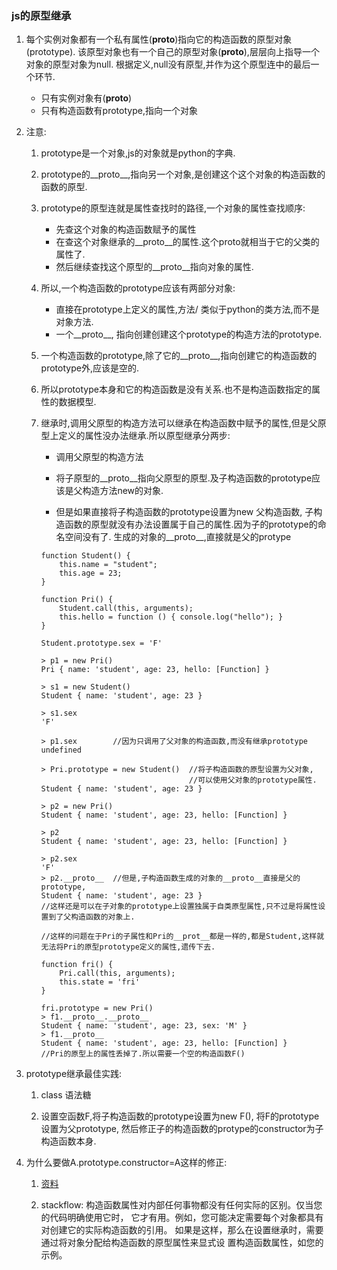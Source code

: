### js的原型继承

1. 每个实例对象都有一个私有属性(__proto__)指向它的构造函数的原型对象(prototype).
该原型对象也有一个自己的原型对象(__proto__),层层向上指导一个对象的原型对象为null.
根据定义,null没有原型,并作为这个原型连中的最后一个环节.

	- 只有实例对象有(__proto__)
	- 只有构造函数有prototype,指向一个对象

2. 注意:
	1. prototype是一个对象,js的对象就是python的字典.
	2. prototype的__proto__,指向另一个对象,是创建这个这个对象的构造函数的函数的原型.
	3. prototype的原型连就是属性查找时的路径,一个对象的属性查找顺序:
		- 先查这个对象的构造函数赋予的属性
		- 在查这个对象继承的__proto__的属性.这个proto就相当于它的父类的属性了.
		- 然后继续查找这个原型的__proto__指向对象的属性.

	4. 所以,一个构造函数的prototype应该有两部分对象:
		- 直接在prototype上定义的属性,方法/ 类似于python的类方法,而不是对象方法.
		- 一个__proto__, 指向创建创建这个prototype的构造方法的prototype.

	5. 一个构造函数的prototype,除了它的__proto__,指向创建它的构造函数的prototype外,应该是空的.

	6. 所以prototype本身和它的构造函数是没有关系.也不是构造函数指定的属性的数据模型.
	
	7. 继承时,调用父原型的构造方法可以继承在构造函数中赋予的属性,但是父原型上定义的属性没办法继承.所以原型继承分两步:
		- 调用父原型的构造方法
		- 将子原型的__proto__指向父原型的原型.及子构造函数的prototype应该是父构造方法new的对象.

		- 但是如果直接将子构造函数的prototype设置为new 父构造函数, 子构造函数的原型就没有办法设置属于自己的属性.因为子的prototype的命名空间没有了.
		生成的对象的__proto__,直接就是父的protype
		```
		function Student() {
			this.name = "student";
			this.age = 23;
		}

		function Pri() {
			Student.call(this, arguments);
			this.hello = function () { console.log("hello"); }
		}

		Student.prototype.sex = 'F'

		> p1 = new Pri()
		Pri { name: 'student', age: 23, hello: [Function] }

		> s1 = new Student()
		Student { name: 'student', age: 23 }

		> s1.sex
		'F'

		> p1.sex        //因为只调用了父对象的构造函数,而没有继承prototype
		undefined

		> Pri.prototype = new Student()  //将子构造函数的原型设置为父对象,
										 //可以使用父对象的prototype属性.
		Student { name: 'student', age: 23 }

		> p2 = new Pri()
		Student { name: 'student', age: 23, hello: [Function] }

		> p2
		Student { name: 'student', age: 23, hello: [Function] }

		> p2.sex
		'F'
		> p2.__proto__  //但是,子构造函数生成的对象的__proto__直接是父的prototype,
		Student { name: 'student', age: 23 }
		//这样还是可以在子对象的prototype上设置独属于自类原型属性,只不过是将属性设置到了父构造函数的对象上.

		//这样的问题在于Pri的子属性和Pri的__prot__都是一样的,都是Student,这样就无法将Pri的原型prototype定义的属性,遗传下去.

		function fri() {
			Pri.call(this, arguments);
			this.state = 'fri'
		}

		fri.prototype = new Pri()
		> f1.__proto__.__proto__
		Student { name: 'student', age: 23, sex: 'M' }
		> f1.__proto__
		Student { name: 'student', age: 23, hello: [Function] }
		//Pri的原型上的属性丢掉了.所以需要一个空的构造函数F()
		```

3. prototype继承最佳实践:
	1. class 语法糖

	2. 设置空函数F,将子构造函数的prototype设置为new F(), 将F的prototype设置为父prototype,
	然后修正子的构造函数的protype的constructor为子构造函数本身.

4. 为什么要做A.prototype.constructor=A这样的修正:
	1. [资料](https://www.cnblogs.com/SheilaSun/p/4397918.html)

	2. stackflow:
		构造函数属性对内部任何事物都没有任何实际的区别。仅当您的代码明确使用它时，
	它才有用。例如，您可能决定需要每个对象都具有对创建它的实际构造函数的引用。
	如果是这样，那么在设置继承时，需要通过将对象分配给构造函数的原型属性来显式设
	置构造函数属性，如您的示例。
